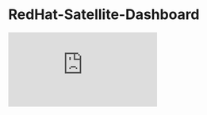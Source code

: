 # RedHat-Satellite-Dashboard
![Example Satellite report](https://github.com/jam-py/jam-py/files/1645311/RHN_sc.pdf  "Example Satellite report")
